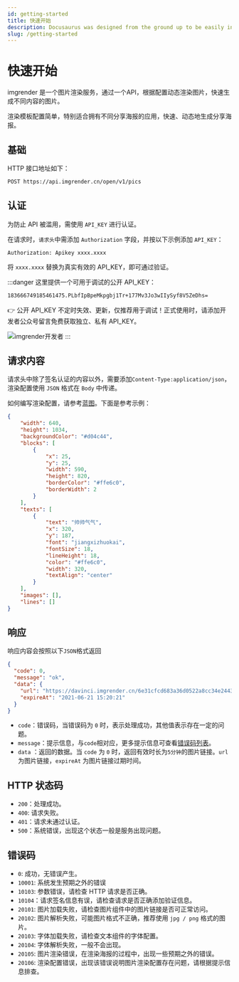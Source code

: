```yaml
---
id: getting-started
title: 快速开始
description: Docusaurus was designed from the ground up to be easily installed and used to get your website up and running quickly.
slug: /getting-started
---
```


# 快速开始
imgrender 是一个图片渲染服务，通过一个API，根据配置动态渲染图片，快速生成不同内容的图片。

渲染模板配置简单，特别适合拥有不同分享海报的应用，快速、动态地生成分享海报。

## 基础
HTTP 接口地址如下：
```bash
POST https://api.imgrender.cn/open/v1/pics
```

## 认证
为防止 API 被滥用，需使用 `API_KEY` 进行认证。

在请求时，`请求头`中需添加 `Authorization` 字段，并按以下示例添加 `API_KEY`：

```
Authorization: Apikey xxxx.xxxx
```

将 `xxxx.xxxx` 替换为真实有效的 API_KEY，即可通过验证。

:::danger
这里提供一个可用于调试的公开 API_KEY：
```bash
183666749185461475.PLbfIpBpeMkpgbj1Tr+177Mv3Jo3wIIySyf8V5ZeDhs=
```

👉 公开 API_KEY 不定时失效、更新，仅推荐用于调试！正式使用时，请添加开发者公众号留言免费获取独立、私有 API_KEY。

![imgrender开发者](/img/mp_qrcode.jpg)
:::

## 请求内容
请求头中除了签名认证的内容以外，需要添加`Content-Type:application/json`，渲染配置使用 `JSON` 格式在 `Body` 中传递。

如何编写渲染配置，请参考[蓝图](/docs/blueprint)。下面是参考示例：

```json
{
    "width": 640,
    "height": 1034,
    "backgroundColor": "#d04c44",
    "blocks": [
        {
            "x": 25,
            "y": 25,
            "width": 590,
            "height": 820,
            "borderColor": "#ffe6c0",
            "borderWidth": 2
        }
    ],
    "texts": [
        {
            "text": "帅帅气气",
            "x": 320,
            "y": 187,
            "font": "jiangxizhuokai",
            "fontSize": 18,
            "lineHeight": 18,
            "color": "#ffe6c0",
            "width": 320,
            "textAlign": "center"
        }
    ],
    "images": [],
    "lines": []
}
```
## 响应
响应内容会按照以下`JSON`格式返回

```json
{
  "code": 0,
  "message": "ok",
  "data": {
    "url": "https://davinci.imgrender.cn/6e31cfcd683a36d0522a8cc34e244379.jpg?sign=xxx",
    "expireAt": "2021-06-21 15:20:21"
  }
}
```

- ` code `：错误码，当错误码为 `0` 时，表示处理成功，其他值表示存在一定的问题。
- `message`：提示信息，与`code`相对应，更多提示信息可查看[错误码列表](#错误码)。
- `data` ：返回的数据。当 `code` 为 `0` 时，返回有效时长为`5分钟`的图片链接。`url` 为图片链接，`expireAt` 为图片链接过期时间。

## HTTP 状态码
- `200`：处理成功。
- `400`: 请求失败。
- `401`：请求未通过认证。
- `500`：系统错误，出现这个状态一般是服务出现问题。


## 错误码
- `0`: 成功，无错误产生。
- `10001`: 系统发生预期之外的错误
- `10103`: 参数错误，请检查 HTTP 请求是否正确。
- `10104`：请求签名信息有误，请检查请求是否正确添加验证信息。
- `20101`: 图片加载失败，请检查图片组件中的图片链接是否可正常访问。
- `20102`: 图片解析失败，可能图片格式不正确，推荐使用 `jpg / png` 格式的图片。
- `20103`: 字体加载失败，请检查文本组件的字体配置。
- `20104`: 字体解析失败，一般不会出现。
- `20105`: 图片渲染错误，在渲染海报的过程中，出现一些预期之外的错误。
- `20106`: 渲染配置错误，出现该错误说明图片渲染配置存在问题，请根据提示信息排查。
